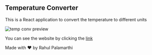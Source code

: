 ## Temperature Converter

This is a React application to convert the temperature to different units

![temp conv preview]("https://github.com/Rahul-Palamarthi/Temperature-Converter/blob/main/src/assets/images/tempConv.png")

You can see the website by clicking the [link]("https://temp-conv.onrender.com/" "Temperature Converter")

Made with ❤️ by Rahul Palamarthi
